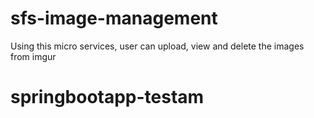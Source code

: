 # sfs-image-management
Using this micro services, user can upload, view and delete the images from imgur
# springbootapp-testam
